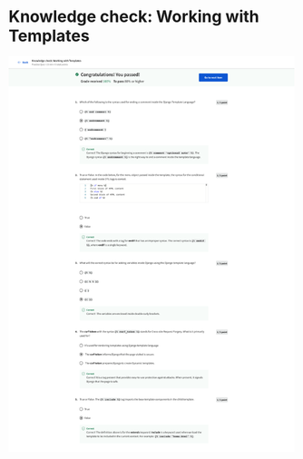 # Knowledge check: Working with Templates

![screencapture-coursera-org-learn-django-web-framework-quiz-sO7IX-knowledge-check-working-with-templates-view-attempt-2023-02-12-10_40_30.png](Knowledge%20check%20Working%20with%20Templates%2047ada09fc8194dbb98e2f26080a1185b/screencapture-coursera-org-learn-django-web-framework-quiz-sO7IX-knowledge-check-working-with-templates-view-attempt-2023-02-12-10_40_30.png)